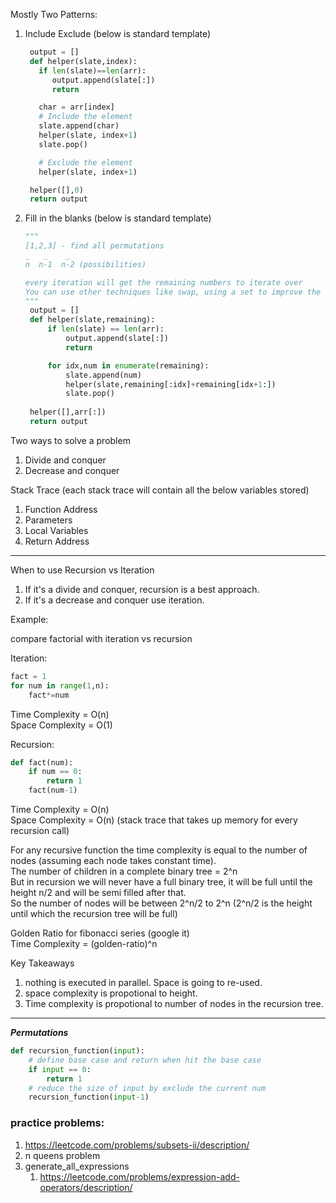 Mostly Two Patterns:
1. Include Exclude (below is standard template)
   ```python
    output = []
    def helper(slate,index):
      if len(slate)==len(arr):
         output.append(slate[:])
         return
   
      char = arr[index]
      # Include the element
      slate.append(char)
      helper(slate, index+1)
      slate.pop()
   
      # Exclude the element
      helper(slate, index+1)

    helper([],0)
    return output
      ```
2. Fill in the blanks (below is standard template)
   ```python
   """
   [1,2,3] - find all permutations
   _   _    _
   n  n-1  n-2 (possibilities)
   
   every iteration will get the remaining numbers to iterate over
   You can use other techniques like swap, using a set to improve the time
   """
    output = []
    def helper(slate,remaining):
        if len(slate) == len(arr):
            output.append(slate[:])
            return

        for idx,num in enumerate(remaining):
            slate.append(num)
            helper(slate,remaining[:idx]+remaining[idx+1:])
            slate.pop()
    
    helper([],arr[:])
    return output
   ```




Two ways to solve a problem
1. Divide and conquer
2. Decrease and conquer


Stack Trace (each stack trace will contain all the below variables stored)
1. Function Address
2. Parameters
3. Local Variables
4. Return Address

***
When to use Recursion vs Iteration
1. If it's a divide and conquer, recursion is a best approach.  
2. If it's a decrease and conquer use iteration.

Example:

compare factorial with iteration vs recursion

Iteration:
```python
fact = 1
for num in range(1,n):
    fact*=num
```
Time Complexity = O(n)  
Space Complexity = O(1) 

Recursion:
```python
def fact(num):
    if num == 0:
        return 1
    fact(num-1)
```
Time Complexity = O(n)  
Space Complexity = O(n) (stack trace that takes up memory for every recursion call)

For any recursive function the time complexity is equal to the number of nodes (assuming each node takes constant time).  
The number of children in a complete binary tree = 2^n  
But in recursion we will never have a full binary tree, it will be full until the height n/2 and will be semi filled after that.  
So the number of nodes will be between 2^n/2 to 2^n (2^n/2 is the height until which the recursion tree will be full)

Golden Ratio for fibonacci series (google it)  
Time Complexity = (golden-ratio)^n

Key Takeaways
1. nothing is executed in parallel. Space is going to re-used.
2. space complexity is propotional to height.
3. Time complexity is propotional to number of nodes in the recursion tree.

***

***Permutations***
```python
def recursion_function(input):
    # define base case and return when hit the base case
    if input == 0:
        return 1
    # reduce the size of input by exclude the current num
    recursion_function(input-1)
```



### practice problems:
1. https://leetcode.com/problems/subsets-ii/description/
2. n queens problem
3. generate_all_expressions
   1. https://leetcode.com/problems/expression-add-operators/description/